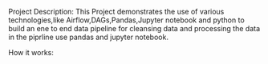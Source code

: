Project Description:
    This Project demonstrates the use of various technologies,like Airflow,DAGs,Pandas,Jupyter notebook and python to build an ene to end data pipeline for cleansing data and processing the data in the piprline use pandas and jupyter notebook.
 
 How it works:
 
